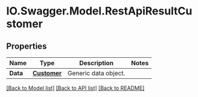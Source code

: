 # IO.Swagger.Model.RestApiResultCustomer
## Properties

Name | Type | Description | Notes
------------ | ------------- | ------------- | -------------
**Data** | [**Customer**](Customer.md) | Generic data object. | 

[[Back to Model list]](../README.md#documentation-for-models) [[Back to API list]](../README.md#documentation-for-api-endpoints) [[Back to README]](../README.md)

